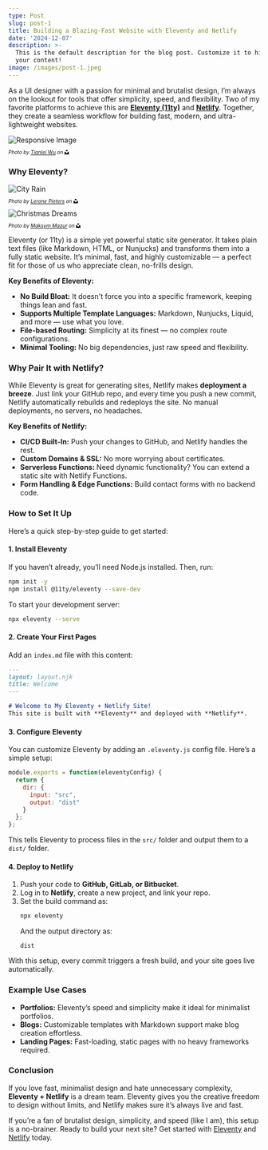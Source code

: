 ```yaml
---
type: Post
slug: post-1
title: Building a Blazing-Fast Website with Eleventy and Netlify
date: '2024-12-07'
description: >-
  This is the default description for the blog post. Customize it to highlight
  your content!
image: /images/post-1.jpeg
---
```

As a UI designer with a passion for minimal and brutalist design, I’m always on the lookout for tools that offer simplicity, speed, and flexibility. Two of my favorite platforms to achieve this are **[Eleventy (11ty)](https://www.11ty.dev/)** and **[Netlify](https://www.netlify.com/)**. Together, they create a seamless workflow for building fast, modern, and ultra-lightweight websites.  

<div class="shadow-wrapper">
<picture class="responsive-picture">
  <source media="(min-width: 1200px)" type="image/jxl" sizes="40vw" srcset="
    https://res.cloudinary.com/paulapplegate-com/image/upload/c_limit,dpr_auto,g_auto,q_auto,w_auto/c_scale,w_1000/v1747018304/dqiedwgsw7yo8iwkdfre.jxl 1000w,
    https://res.cloudinary.com/paulapplegate-com/image/upload/c_limit,dpr_auto,g_auto,q_auto,w_auto/dpr_2/c_scale,w_991/v1747018304/dqiedwgsw7yo8iwkdfre.jxl 1982w
  ">
  <source media="(min-width: 1200px)" type="image/avif" sizes="40vw" srcset="
    https://res.cloudinary.com/paulapplegate-com/image/upload/c_limit,dpr_auto,g_auto,q_auto,w_auto/c_scale,w_1000/v1747018304/dqiedwgsw7yo8iwkdfre.avif 1000w,
    https://res.cloudinary.com/paulapplegate-com/image/upload/c_limit,dpr_auto,g_auto,q_auto,w_auto/dpr_2/c_scale,w_991/v1747018304/dqiedwgsw7yo8iwkdfre.avif 1982w
  ">
  <source media="(min-width: 1200px)" type="image/jpeg" sizes="40vw" srcset="
    https://res.cloudinary.com/paulapplegate-com/image/upload/c_limit,dpr_auto,g_auto,q_auto,w_auto/c_scale,w_1000/v1747018304/dqiedwgsw7yo8iwkdfre.jpeg 1000w,
    https://res.cloudinary.com/paulapplegate-com/image/upload/c_limit,dpr_auto,g_auto,q_auto,w_auto/dpr_2/c_scale,w_991/v1747018304/dqiedwgsw7yo8iwkdfre.jpeg 1982w
  ">
  <source media="(min-width: 992px) and (max-width: 1199px)" type="image/jxl" sizes="60vw" srcset="
    https://res.cloudinary.com/paulapplegate-com/image/upload/ar_16:9,c_fill/c_limit,dpr_auto,g_auto,q_auto,w_auto/c_scale,w_994/v1747018304/dqiedwgsw7yo8iwkdfre.jxl 994w,
    https://res.cloudinary.com/paulapplegate-com/image/upload/ar_16:9,c_fill/c_limit,dpr_auto,g_auto,q_auto,w_auto/dpr_2/c_scale,w_915/v1747018304/dqiedwgsw7yo8iwkdfre.jxl 1830w
  ">
  <source media="(min-width: 992px) and (max-width: 1199px)" type="image/avif" sizes="60vw" srcset="
    https://res.cloudinary.com/paulapplegate-com/image/upload/ar_16:9,c_fill/c_limit,dpr_auto,g_auto,q_auto,w_auto/c_scale,w_994/v1747018304/dqiedwgsw7yo8iwkdfre.avif 994w,
    https://res.cloudinary.com/paulapplegate-com/image/upload/ar_16:9,c_fill/c_limit,dpr_auto,g_auto,q_auto,w_auto/dpr_2/c_scale,w_915/v1747018304/dqiedwgsw7yo8iwkdfre.avif 1830w
  ">
  <source media="(min-width: 992px) and (max-width: 1199px)" type="image/jpeg" sizes="60vw" srcset="
    https://res.cloudinary.com/paulapplegate-com/image/upload/ar_16:9,c_fill/c_limit,dpr_auto,g_auto,q_auto,w_auto/c_scale,w_994/v1747018304/dqiedwgsw7yo8iwkdfre.jpeg 994w,
    https://res.cloudinary.com/paulapplegate-com/image/upload/ar_16:9,c_fill/c_limit,dpr_auto,g_auto,q_auto,w_auto/dpr_2/c_scale,w_915/v1747018304/dqiedwgsw7yo8iwkdfre.jpeg 1830w
  ">
  <source media="(min-width: 768px) and (max-width: 991px)" type="image/jxl" sizes="70vw" srcset="
    https://res.cloudinary.com/paulapplegate-com/image/upload/ar_4:3,c_fill/c_limit,dpr_auto,g_auto,q_auto,w_auto/c_scale,w_850/v1747018304/dqiedwgsw7yo8iwkdfre.jxl 850w,
    https://res.cloudinary.com/paulapplegate-com/image/upload/ar_4:3,c_fill/c_limit,dpr_auto,g_auto,q_auto,w_auto/dpr_2/c_scale,w_791/v1747018304/dqiedwgsw7yo8iwkdfre.jxl 1582w
  ">
  <source media="(min-width: 768px) and (max-width: 991px)" type="image/avif" sizes="70vw" srcset="
    https://res.cloudinary.com/paulapplegate-com/image/upload/ar_4:3,c_fill/c_limit,dpr_auto,g_auto,q_auto,w_auto/c_scale,w_850/v1747018304/dqiedwgsw7yo8iwkdfre.avif 850w,
    https://res.cloudinary.com/paulapplegate-com/image/upload/ar_4:3,c_fill/c_limit,dpr_auto,g_auto,q_auto,w_auto/dpr_2/c_scale,w_791/v1747018304/dqiedwgsw7yo8iwkdfre.avif 1582w
  ">
  <source media="(min-width: 768px) and (max-width: 991px)" type="image/jpeg" sizes="70vw" srcset="
    https://res.cloudinary.com/paulapplegate-com/image/upload/ar_4:3,c_fill/c_limit,dpr_auto,g_auto,q_auto,w_auto/c_scale,w_850/v1747018304/dqiedwgsw7yo8iwkdfre.jpeg 850w,
    https://res.cloudinary.com/paulapplegate-com/image/upload/ar_4:3,c_fill/c_limit,dpr_auto,g_auto,q_auto,w_auto/dpr_2/c_scale,w_791/v1747018304/dqiedwgsw7yo8iwkdfre.jpeg 1582w
  ">
  <source media="(max-width: 767px)" type="image/jxl" sizes="100vw" srcset="
    https://res.cloudinary.com/paulapplegate-com/image/upload/ar_1:1,c_fill/c_limit,dpr_auto,g_auto,q_auto,w_auto/c_scale,w_306/v1747018304/dqiedwgsw7yo8iwkdfre.jxl 306w,
    https://res.cloudinary.com/paulapplegate-com/image/upload/ar_1:1,c_fill/c_limit,dpr_auto,g_auto,q_auto,w_auto/dpr_2/c_scale,w_200/v1747018304/dqiedwgsw7yo8iwkdfre.jxl 400w
  ">
  <source media="(max-width: 767px)" type="image/avif" sizes="100vw" srcset="
    https://res.cloudinary.com/paulapplegate-com/image/upload/ar_1:1,c_fill/c_limit,dpr_auto,g_auto,q_auto,w_auto/c_scale,w_306/v1747018304/dqiedwgsw7yo8iwkdfre.avif 306w,
    https://res.cloudinary.com/paulapplegate-com/image/upload/ar_1:1,c_fill/c_limit,dpr_auto,g_auto,q_auto,w_auto/dpr_2/c_scale,w_200/v1747018304/dqiedwgsw7yo8iwkdfre.avif 400w
  ">
  <source media="(max-width: 767px)" type="image/jpeg" sizes="100vw" srcset="
    https://res.cloudinary.com/paulapplegate-com/image/upload/ar_1:1,c_fill/c_limit,dpr_auto,g_auto,q_auto,w_auto/c_scale,w_306/v1747018304/dqiedwgsw7yo8iwkdfre.jpeg 306w,
    https://res.cloudinary.com/paulapplegate-com/image/upload/ar_1:1,c_fill/c_limit,dpr_auto,g_auto,q_auto,w_auto/dpr_2/c_scale,w_200/v1747018304/dqiedwgsw7yo8iwkdfre.jpeg 400w
  ">
  <img src="https://res.cloudinary.com/paulapplegate-com/image/upload/ar_1:1,c_fill/c_fill,g_auto/c_scale,w_200/v1747018304/dqiedwgsw7yo8iwkdfre.jpeg" alt="Responsive Image" loading="lazy">
</picture>
</div>

<img data-src="https://res.cloudinary.com/paulapplegate-com/image/upload/f_auto,q_auto/c_limit,w_auto/dpr_auto/p04sxwky30jsbpoyurmh.jxl"  class="cld-responsive">
<style>
  .credit-container {
    font-size: 10px;
    font-style: italic;
    display: flex;
    align-items: center;
    flex-wrap: wrap;
  }
  .icon {
    width: 1em;
    height: 1em;
    margin-left: 0.25em;
  }
</style>
<p class="credit-container">
  <em>Photo by <a href="https://unsplash.com/photos/an-orange-cat-sits-on-a-reflective-floor-P_tpT-ee__s?utm_content=creditShareLink&utm_medium=referral&utm_source=unsplash">Tianlei Wu</a> on</em>
  <svg class="icon" xmlns="http://www.w3.org/2000/svg" viewBox="0 0 448 512">
    <path d="M448,230.17V480H0V230.17H141.13V355.09H306.87V230.17ZM306.87,32H141.13V156.91H306.87Z"/>
  </svg>
</p>


### Why Eleventy?

<img src="/images/city-rain.avif" alt="City Rain">
<style>
  .credit-container {
    font-size: 10px;
    font-style: italic;
    display: flex;
    align-items: center;
    flex-wrap: wrap;
  }
  .icon {
    width: 1em;
    height: 1em;
    margin-left: 0.25em;
  }
</style>
<p class="credit-container">
  <em>Photo by <a href="https://unsplash.com/photos/a-man-walking-across-a-street-holding-an-umbrella-MYjucYkrTUY?utm_content=creditShareLink&utm_medium=referral&utm_source=unsplash">Lerone Pieters</a> on</em>
  <svg class="icon" xmlns="http://www.w3.org/2000/svg" viewBox="0 0 448 512">
    <path d="M448,230.17V480H0V230.17H141.13V355.09H306.87V230.17ZM306.87,32H141.13V156.91H306.87Z"/>
  </svg>
</p>


<img src="/images/raonoilwnfthw8k3bkpd.avif" alt="Christmas Dreams">
<style>
  .credit-container {
    font-size: 10px;
    font-style: italic;
    display: flex;
    align-items: center;
    flex-wrap: wrap;
  }
  .icon {
    width: 1em;
    height: 1em;
    margin-left: 0.25em;
  }
</style>
<p class="credit-container">
  <em>Photo by <a href="https://unsplash.com/photos/a-person-in-a-red-coat-looking-at-a-christmas-tree-VjxDMq6pt8M?utm_content=creditShareLink&utm_medium=referral&utm_source=unsplash">Maksym Mazur</a> on</em>
  <svg class="icon" xmlns="http://www.w3.org/2000/svg" viewBox="0 0 448 512">
    <path d="M448,230.17V480H0V230.17H141.13V355.09H306.87V230.17ZM306.87,32H141.13V156.91H306.87Z"/>
  </svg>
</p>

Eleventy (or 11ty) is a simple yet powerful static site generator. It takes plain text files (like Markdown, HTML, or Nunjucks) and transforms them into a fully static website. It’s minimal, fast, and highly customizable — a perfect fit for those of us who appreciate clean, no-frills design.

<!--more-->

**Key Benefits of Eleventy:**  
- **No Build Bloat:** It doesn't force you into a specific framework, keeping things lean and fast.  
- **Supports Multiple Template Languages:** Markdown, Nunjucks, Liquid, and more — use what you love.  
- **File-based Routing:** Simplicity at its finest — no complex route configurations.  
- **Minimal Tooling:** No big dependencies, just raw speed and flexibility.  

### Why Pair It with Netlify? 
While Eleventy is great for generating sites, Netlify makes **deployment a breeze**. Just link your GitHub repo, and every time you push a new commit, Netlify automatically rebuilds and redeploys the site. No manual deployments, no servers, no headaches.  

**Key Benefits of Netlify:**  
- **CI/CD Built-In:** Push your changes to GitHub, and Netlify handles the rest.  
- **Custom Domains & SSL:** No more worrying about certificates.  
- **Serverless Functions:** Need dynamic functionality? You can extend a static site with Netlify Functions.  
- **Form Handling & Edge Functions:** Build contact forms with no backend code.  

### How to Set It Up  
Here’s a quick step-by-step guide to get started:  

#### 1. Install Eleventy
If you haven’t already, you’ll need Node.js installed. Then, run:  
```bash
npm init -y 
npm install @11ty/eleventy --save-dev
```

To start your development server:  
```bash
npx eleventy --serve
```

#### 2. Create Your First Pages 
Add an `index.md` file with this content:  
```markdown
---
layout: layout.njk
title: Welcome
---

# Welcome to My Eleventy + Netlify Site!  
This site is built with **Eleventy** and deployed with **Netlify**.
```

#### 3. Configure Eleventy
You can customize Eleventy by adding an `.eleventy.js` config file. Here’s a simple setup:  
```js
module.exports = function(eleventyConfig) {
  return {
    dir: {
      input: "src",
      output: "dist"
    }
  };
};
```

This tells Eleventy to process files in the `src/` folder and output them to a `dist/` folder.  

#### 4. Deploy to Netlify 
1. Push your code to **GitHub, GitLab, or Bitbucket**.  
2. Log in to **Netlify**, create a new project, and link your repo.  
3. Set the build command as:  
   ```bash
   npx eleventy
   ```  
   And the output directory as:  
   ```
   dist
   ```

With this setup, every commit triggers a fresh build, and your site goes live automatically.  

### Example Use Cases
- **Portfolios:** Eleventy’s speed and simplicity make it ideal for minimalist portfolios.  
- **Blogs:** Customizable templates with Markdown support make blog creation effortless.  
- **Landing Pages:** Fast-loading, static pages with no heavy frameworks required.  

### Conclusion 
If you love fast, minimalist design and hate unnecessary complexity, **Eleventy + Netlify** is a dream team. Eleventy gives you the creative freedom to design without limits, and Netlify makes sure it’s always live and fast.  

If you’re a fan of brutalist design, simplicity, and speed (like I am), this setup is a no-brainer. Ready to build your next site? Get started with [Eleventy](https://www.11ty.dev/) and [Netlify](https://www.netlify.com/) today.  
